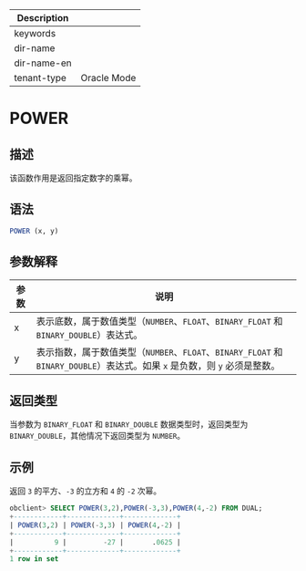 | Description   |                 |
|---------------|-----------------|
| keywords      |                 |
| dir-name      |                 |
| dir-name-en   |                 |
| tenant-type   | Oracle Mode     |

# POWER

## 描述

该函数作用是返回指定数字的乘幂。

## 语法

```sql
POWER (x, y)
```

## 参数解释

| 参数 |                                            说明                                             |
|----|-------------------------------------------------------------------------------------------|
| x  | 表示底数，属于数值类型（`NUMBER`、`FLOAT`、`BINARY_FLOAT` 和 `BINARY_DOUBLE`）表达式。                        |
| y  | 表示指数，属于数值类型（`NUMBER`、`FLOAT`、`BINARY_FLOAT` 和 `BINARY_DOUBLE`）表达式。如果 `x` 是负数，则 `y` 必须是整数。 |

## 返回类型

当参数为 `BINARY_FLOAT` 和 `BINARY_DOUBLE` 数据类型时，返回类型为 `BINARY_DOUBLE`，其他情况下返回类型为 `NUMBER`。

## 示例

返回 `3` 的平方、`-3` 的立方和 `4` 的 `-2` 次幂。

```sql
obclient> SELECT POWER(3,2),POWER(-3,3),POWER(4,-2) FROM DUAL;
+------------+-------------+-------------+
| POWER(3,2) | POWER(-3,3) | POWER(4,-2) |
+------------+-------------+-------------+
|          9 |         -27 |       .0625 |
+------------+-------------+-------------+
1 row in set
```
